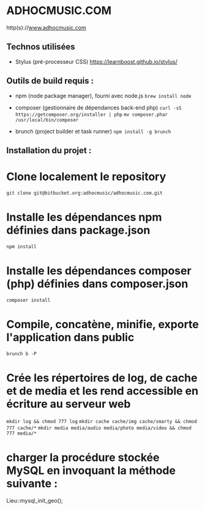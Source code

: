 # ADHOCMUSIC.COM

http(s)://www.adhocmusic.com

## Technos utilisées

* Stylus (pré-processeur CSS)
  https://learnboost.github.io/stylus/

## Outils de build requis :

* npm (node package manager), fourni avec node.js
`brew install node`

* composer (gestionnaire de dépendances back-end php)
`curl -sS https://getcomposer.org/installer | php`
`mv composer.phar /usr/local/bin/composer`

* brunch (project builder et task runner)
`npm install -g brunch`

## Installation du projet :

# Clone localement le repository
`git clone git@bitbucket.org:adhocmusic/adhocmusic.com.git`

# Installe les dépendances npm définies dans package.json
`npm install`

# Installe les dépendances composer (php) définies dans composer.json
`composer install`

# Compile, concatène, minifie, exporte l'application dans public
`brunch b -P`

# Crée les répertoires de log, de cache et de media et les rend accessible en écriture au serveur web
`mkdir log && chmod 777 log`
`mkdir cache cache/img cache/smarty && chmod 777 cache/*`
`mkdir media media/audio media/photo media/video && chmod 777 media/*`

# charger la procédure stockée MySQL en invoquant la méthode suivante :
Lieu::mysql_init_geo();

